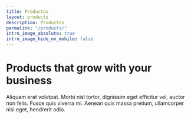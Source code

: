 ```yaml
---
title: Productos
layout: products
description: Productos
permalink: "/products/"
intro_image_absolute: true
intro_image_hide_on_mobile: false
---
```

# Products that grow with your business

Aliquam erat volutpat. Morbi nisl tortor, dignissim eget efficitur vel, auctor non felis. Fusce quis viverra mi. Aenean quis massa pretium, ullamcorper nisi eget, hendrerit odio.
